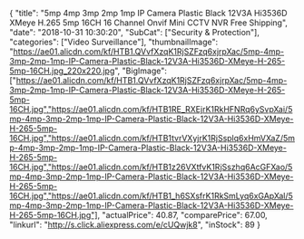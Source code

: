 {
	"title": "5mp 4mp 3mp 2mp 1mp IP Camera Plastic Black 12V3A Hi3536D XMeye H.265 5mp 16CH 16 Channel Onvif Mini CCTV NVR Free Shipping",
	"date": "2018-10-31 10:30:20",
	"SubCat": ["Security & Protection"],
	"categories": ["Video Surveillance"],
	"thumbnailImage": "https://ae01.alicdn.com/kf/HTB1.QVvfXzqK1RjSZFzq6xjrpXac/5mp-4mp-3mp-2mp-1mp-IP-Camera-Plastic-Black-12V3A-Hi3536D-XMeye-H-265-5mp-16CH.jpg_220x220.jpg",
	"BigImage": ["https://ae01.alicdn.com/kf/HTB1.QVvfXzqK1RjSZFzq6xjrpXac/5mp-4mp-3mp-2mp-1mp-IP-Camera-Plastic-Black-12V3A-Hi3536D-XMeye-H-265-5mp-16CH.jpg","https://ae01.alicdn.com/kf/HTB1RE_RXEjrK1RkHFNRq6ySvpXai/5mp-4mp-3mp-2mp-1mp-IP-Camera-Plastic-Black-12V3A-Hi3536D-XMeye-H-265-5mp-16CH.jpg","https://ae01.alicdn.com/kf/HTB1tvrVXyjrK1RjSsplq6xHmVXaZ/5mp-4mp-3mp-2mp-1mp-IP-Camera-Plastic-Black-12V3A-Hi3536D-XMeye-H-265-5mp-16CH.jpg","https://ae01.alicdn.com/kf/HTB1z26VXtfvK1RjSszhq6AcGFXao/5mp-4mp-3mp-2mp-1mp-IP-Camera-Plastic-Black-12V3A-Hi3536D-XMeye-H-265-5mp-16CH.jpg","https://ae01.alicdn.com/kf/HTB1_h6SXsfrK1RkSmLyq6xGApXal/5mp-4mp-3mp-2mp-1mp-IP-Camera-Plastic-Black-12V3A-Hi3536D-XMeye-H-265-5mp-16CH.jpg"],
	"actualPrice": 40.87,
	"comparePrice": 67.00,
	"linkurl": "http://s.click.aliexpress.com/e/cUQwjk8",
	"inStock": 89
}
